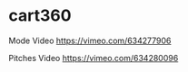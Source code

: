 # cart360
  Mode Video
  https://vimeo.com/634277906

  Pitches Video
  https://vimeo.com/634280096
